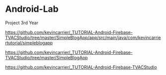 # Android-Lab
Project 3rd Year

https://github.com/kevincarrier/_TUTORIAL-Android-Firebase-TVACStudio/tree/master/SimpleBlogApp/app/src/main/java/com/kevincarriertutorial/simpleblogapp

https://github.com/kevincarrier/_TUTORIAL-Android-Firebase-TVACStudio/tree/master/SimpleBlogApp

https://github.com/kevincarrier/_TUTORIAL-Android-Firebase-TVACStudio
